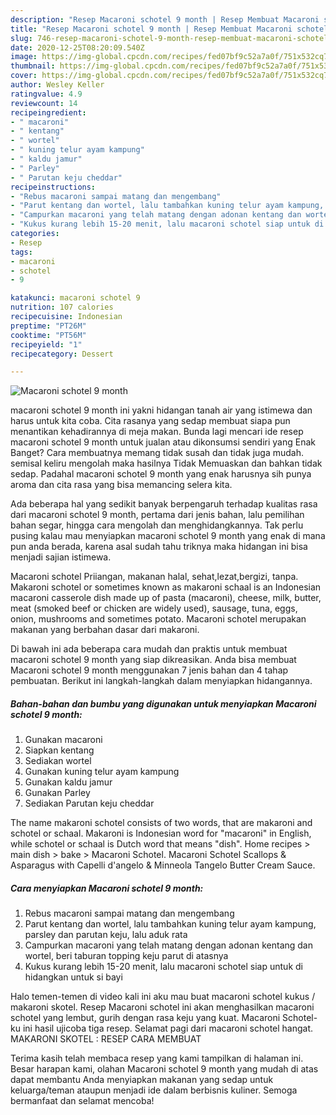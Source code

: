 ```yaml
---
description: "Resep Macaroni schotel 9 month | Resep Membuat Macaroni schotel 9 month Yang Lezat"
title: "Resep Macaroni schotel 9 month | Resep Membuat Macaroni schotel 9 month Yang Lezat"
slug: 746-resep-macaroni-schotel-9-month-resep-membuat-macaroni-schotel-9-month-yang-lezat
date: 2020-12-25T08:20:09.540Z
image: https://img-global.cpcdn.com/recipes/fed07bf9c52a7a0f/751x532cq70/macaroni-schotel-9-month-foto-resep-utama.jpg
thumbnail: https://img-global.cpcdn.com/recipes/fed07bf9c52a7a0f/751x532cq70/macaroni-schotel-9-month-foto-resep-utama.jpg
cover: https://img-global.cpcdn.com/recipes/fed07bf9c52a7a0f/751x532cq70/macaroni-schotel-9-month-foto-resep-utama.jpg
author: Wesley Keller
ratingvalue: 4.9
reviewcount: 14
recipeingredient:
- " macaroni"
- " kentang"
- " wortel"
- " kuning telur ayam kampung"
- " kaldu jamur"
- " Parley"
- " Parutan keju cheddar"
recipeinstructions:
- "Rebus macaroni sampai matang dan mengembang"
- "Parut kentang dan wortel, lalu tambahkan kuning telur ayam kampung, parsley dan parutan keju, lalu aduk rata"
- "Campurkan macaroni yang telah matang dengan adonan kentang dan wortel, beri taburan topping keju parut di atasnya"
- "Kukus kurang lebih 15-20 menit, lalu macaroni schotel siap untuk di hidangkan untuk si bayi"
categories:
- Resep
tags:
- macaroni
- schotel
- 9

katakunci: macaroni schotel 9 
nutrition: 107 calories
recipecuisine: Indonesian
preptime: "PT26M"
cooktime: "PT56M"
recipeyield: "1"
recipecategory: Dessert

---
```



![Macaroni schotel 9 month](https://img-global.cpcdn.com/recipes/fed07bf9c52a7a0f/751x532cq70/macaroni-schotel-9-month-foto-resep-utama.jpg)


macaroni schotel 9 month ini yakni hidangan tanah air yang istimewa dan harus untuk kita coba. Cita rasanya yang sedap membuat siapa pun menantikan kehadirannya di meja makan.
Bunda lagi mencari ide resep macaroni schotel 9 month untuk jualan atau dikonsumsi sendiri yang Enak Banget? Cara membuatnya memang tidak susah dan tidak juga mudah. semisal keliru mengolah maka hasilnya Tidak Memuaskan dan bahkan tidak sedap. Padahal macaroni schotel 9 month yang enak harusnya sih punya aroma dan cita rasa yang bisa memancing selera kita.

Ada beberapa hal yang sedikit banyak berpengaruh terhadap kualitas rasa dari macaroni schotel 9 month, pertama dari jenis bahan, lalu pemilihan bahan segar, hingga cara mengolah dan menghidangkannya. Tak perlu pusing kalau mau menyiapkan macaroni schotel 9 month yang enak di mana pun anda berada, karena asal sudah tahu triknya maka hidangan ini bisa menjadi sajian istimewa.

Macaroni schotel Priiangan, makanan halal, sehat,lezat,bergizi, tanpa. Makaroni schotel or sometimes known as makaroni schaal is an Indonesian macaroni casserole dish made up of pasta (macaroni), cheese, milk, butter, meat (smoked beef or chicken are widely used), sausage, tuna, eggs, onion, mushrooms and sometimes potato. Macaroni schotel merupakan makanan yang berbahan dasar dari makaroni.


Di bawah ini ada beberapa cara mudah dan praktis untuk membuat macaroni schotel 9 month yang siap dikreasikan. Anda bisa membuat Macaroni schotel 9 month menggunakan 7 jenis bahan dan 4 tahap pembuatan. Berikut ini langkah-langkah dalam menyiapkan hidangannya.

<!--inarticleads1-->

##### Bahan-bahan dan bumbu yang digunakan untuk menyiapkan Macaroni schotel 9 month:

1. Gunakan  macaroni
1. Siapkan  kentang
1. Sediakan  wortel
1. Gunakan  kuning telur ayam kampung
1. Gunakan  kaldu jamur
1. Gunakan  Parley
1. Sediakan  Parutan keju cheddar


The name makaroni schotel consists of two words, that are makaroni and schotel or schaal. Makaroni is Indonesian word for &#34;macaroni&#34; in English, while schotel or schaal is Dutch word that means &#34;dish&#34;. Home recipes &gt; main dish &gt; bake &gt; Macaroni Schotel. Macaroni Schotel Scallops &amp; Asparagus with Capelli d&#39;angelo &amp; Minneola Tangelo Butter Cream Sauce. 

<!--inarticleads2-->

##### Cara menyiapkan Macaroni schotel 9 month:

1. Rebus macaroni sampai matang dan mengembang
1. Parut kentang dan wortel, lalu tambahkan kuning telur ayam kampung, parsley dan parutan keju, lalu aduk rata
1. Campurkan macaroni yang telah matang dengan adonan kentang dan wortel, beri taburan topping keju parut di atasnya
1. Kukus kurang lebih 15-20 menit, lalu macaroni schotel siap untuk di hidangkan untuk si bayi


Halo temen-temen di video kali ini aku mau buat macaroni schotel kukus / makaroni skotel. Resep Macaroni schotel ini akan menghasilkan macaroni schotel yang lembut, gurih dengan rasa keju yang kuat. Macaroni Schotel-ku ini hasil ujicoba tiga resep. Selamat pagi dari macaroni schotel hangat. MAKARONI SKOTEL : RESEP CARA MEMBUAT 

Terima kasih telah membaca resep yang kami tampilkan di halaman ini. Besar harapan kami, olahan Macaroni schotel 9 month yang mudah di atas dapat membantu Anda menyiapkan makanan yang sedap untuk keluarga/teman ataupun menjadi ide dalam berbisnis kuliner. Semoga bermanfaat dan selamat mencoba!
